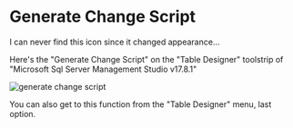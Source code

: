 ﻿# Generate Change Script

I can never find this icon since it changed appearance...

Here's the "Generate Change Script" on the "Table Designer" toolstrip of "Microsoft Sql Server Management Studio v17.8.1"

![generate change script](generate-change-script.png)

You can also get to this function from the "Table Designer" menu, last option.